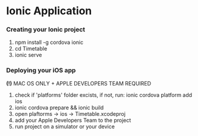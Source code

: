 # Ionic Application

### Creating your Ionic project
1. npm install -g cordova ionic
2. cd Timetable
3. ionic serve

### Deploying your iOS app 
__(!)__ MAC OS ONLY + APPLE DEVELOPERS TEAM REQUIRED
1. check if 'platforms' folder excists, if not, run: ionic cordova platform add ios
2. ionic cordova prepare && ionic build
3. open plaftorms -> ios -> Timetable.xcodeproj
4. add your Apple Developers Team to the project
5. run project on a simulator or your device
